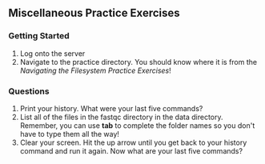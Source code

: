 ## Miscellaneous Practice Exercises

### Getting Started

1. Log onto the server
2. Navigate to the practice directory. You should know where it is from the *Navigating the Filesystem Practice Exercises*!

### Questions

1. Print your history. What were your last five commands?
2. List all of the files in the fastqc directory in the data directory. Remember, you can use **tab** to complete the folder names so you don't have to type them all the way!
3. Clear your screen. Hit the up arrow until you get back to your history command and run it again. Now what are your last five commands?